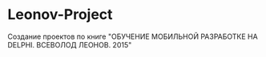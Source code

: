 # Leonov-Project
Создание проектов по книге "ОБУЧЕНИЕ МОБИЛЬНОЙ РАЗРАБОТКЕ НА DELPHI. ВСЕВОЛОД ЛЕОНОВ. 2015"
